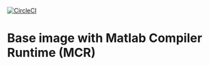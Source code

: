 [![CircleCI](https://dl.circleci.com/status-badge/img/gh/bids-apps/matlab-compiler-runtime/tree/master.svg?style=shield)](https://dl.circleci.com/status-badge/redirect/gh/bids-apps/matlab-compiler-runtime/tree/master)

# Base image with Matlab Compiler Runtime (MCR)
